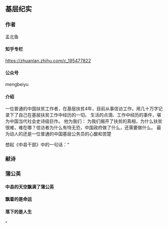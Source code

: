 ## 基层纪实
### 作者
孟北鱼
#### 知乎专栏
https://zhuanlan.zhihu.com/c_195477822  
#### 公众号
mengbeiyu
#### 介绍
一位普通的中国扶贫工作者，在基层扶贫4年，目前从事信访工作，用几十万字记录下了自己在基层扶贫工作中经历的一切。
生活的点滴、工作中经历的事件，堪为中国当代社会史诗级巨作。
他为我们：
为我们揭开了扶贫的真相，为什么扶贫很难，难在哪？信访者为什么有恃无恐，中国政府做了什么，还需要做什么。
最为动人的还是一位普通的中国基层公务员的心酸和苦楚

想起《中县干部》中的一句话：“
### 献诗  
### 蒲公英
#### 中县的天空飘满了蒲公英
#### 飘着的是命运
#### 落下的是人生

”

